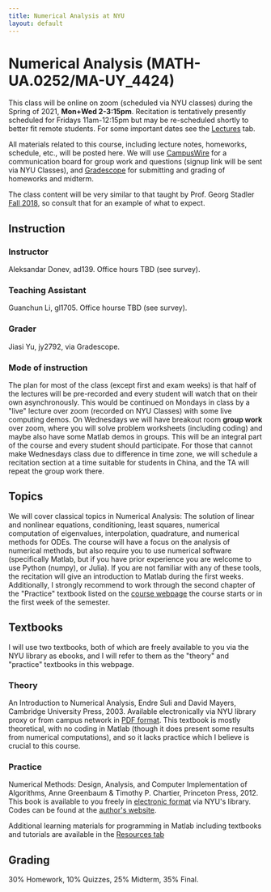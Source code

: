 ```yaml
---
title: Numerical Analysis at NYU
layout: default
---
```

# Numerical Analysis (MATH-UA.0252/MA-UY_4424)

This class will be online on zoom (scheduled via NYU classes) during the Spring of 2021, **Mon+Wed 2-3:15pm**. Recitation is tentatively presently scheduled for Fridays 11am-12:15pm but may be re-scheduled shortly to better fit remote students. For some important dates see the [Lectures](Lectures.md) tab.

All materials related to this course, including lecture notes, homeworks, schedule, etc., will be posted here. We will use [CampusWire](https://campuswire.com/) for a communication board for group work and questions (signup link will be sent via NYU Classes), and [Gradescope](https://www.gradescope.com) for submitting and grading of homeworks and midterm.

The class content will be very similar to that taught by Prof. Georg Stadler [Fall 2018](https://cims.nyu.edu/~stadler/na18/), so consult that for an example of what to expect.

## Instruction

### Instructor
Aleksandar Donev, ad139. Office hours TBD (see survey).
### Teaching Assistant
Guanchun Li, gl1705. Office hourse TBD (see survey).
### Grader
Jiasi Yu, jy2792, via Gradescope.

### Mode of instruction

The plan for most of the class (except first and exam weeks) is that half of the lectures will be pre-recorded and every student will watch that on their own asynchronously. This would be continued on Mondays in class by a "live" lecture over zoom (recorded on NYU Classes) with some live computing demos. On Wednesdays we will have breakout room **group work** over zoom, where you will solve problem worksheets (including coding) and maybe also have some Matlab demos in groups. This will be an integral part of the course and every student should participate. For those that cannot make Wednesdays class due to difference in time zone, we will schedule a recitation section at a time suitable for students in China, and the TA will repeat the group work there.

## Topics

We will cover classical topics in Numerical Analysis: The solution of linear and nonlinear equations, conditioning, least squares, numerical computation of eigenvalues, interpolation, quadrature, and numerical methods for ODEs. The course will have a focus on the analysis of numerical methods, but also require you to use numerical software (specifically Matlab, but if you have prior experience you are welcome to use Python (numpy), or Julia). If you are not familiar with any of these tools, the recitation will give an introduction to Matlab during the first weeks. Additionally, I  strongly recommend to work through the second chapter of the "Practice" textbook listed on the [course webpage](https://adonev.github.io/NumAnal2021) the course starts or in the first week of the semester.

## Textbooks

I will use two textbooks, both of which are freely available to you via the NYU library as ebooks, and I will refer to them as the "theory" and "practice" textbooks in this webpage.

### Theory
An Introduction to Numerical Analysis, Endre Suli and David Mayers, Cambridge University Press, 2003. Available electronically via NYU library proxy or from campus network in [PDF format](https://www.cambridge.org/core/books/an-introduction-to-numerical-analysis/FD8BCAD7FE68002E2179DFF68B8B7237). This textbook is mostly theoretical, with no coding in Matlab (though it does present some results from numerical computations), and so it lacks practice which I believe is crucial to this course.

### Practice
Numerical Methods: Design, Analysis, and Computer Implementation of Algorithms, Anne Greenbaum & Timothy P. Chartier, Princeton Press, 2012. This book is available to you freely in [electronic format](https://ebookcentral.proquest.com/lib/nyulibrary-ebooks/detail.action?docID=867854) via NYU's library. Codes can be found at the [author's website](http://academics.davidson.edu/math/chartier/Numerical).

Additional learning materials for programming in Matlab including textbooks and tutorials are available in the [Resources tab](Resources.md)

## Grading

30% Homework, 10% Quizzes, 25% Midterm, 35% Final.


